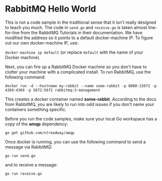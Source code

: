 # RabbitMQ Hello World
This is not a code sample in the traditional sense that it isn't really designed to teach you much.
The code in `send.go` and `receive.go` is taken almost line-for-line from the RabbitMQ Tutorials in their documentation.
We have modified the address so it points to a default docker-machine IP. To figure out our own docker-machine IP, use:

`docker-machine ip default` (or replace `default` with the name of your Docker machine).

Next, you can fire up a RabbitMQ Docker machine so you don't have to clutter your machine with a complicated install.
To run RabbitMQ, use the following command:

`docker run -d --hostname my-rabbit --name some-rabbit -p 8080:15672 -p 4369:4369 -p 5672:5672 rabbitmq:3-management`

This creates a docker container named **some-rabbit**. According to the docs from RabbitMQ, you are likely to run into odd issues if you don't name your containers something specific.

Before you run the code samples, make sure your local Go workspace has a copy of the **amqp** dependency:

`go get github.com/streadway/amqp`

Once docker is running, you can use the following command to send a message via RabbitMQ:

`go run send.go`

and to receive a message:

`go run receive.go`
